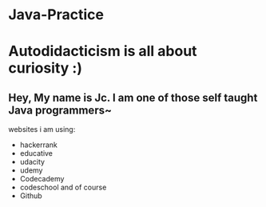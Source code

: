 # Java-Practice
# Autodidacticism is all about curiosity :)

## Hey, My name is Jc. I am one of those self taught Java programmers~

websites i am using: 
+ hackerrank
+ educative
+ udacity
+ udemy
+ Codecademy
+ codeschool
and of course
+ Github
